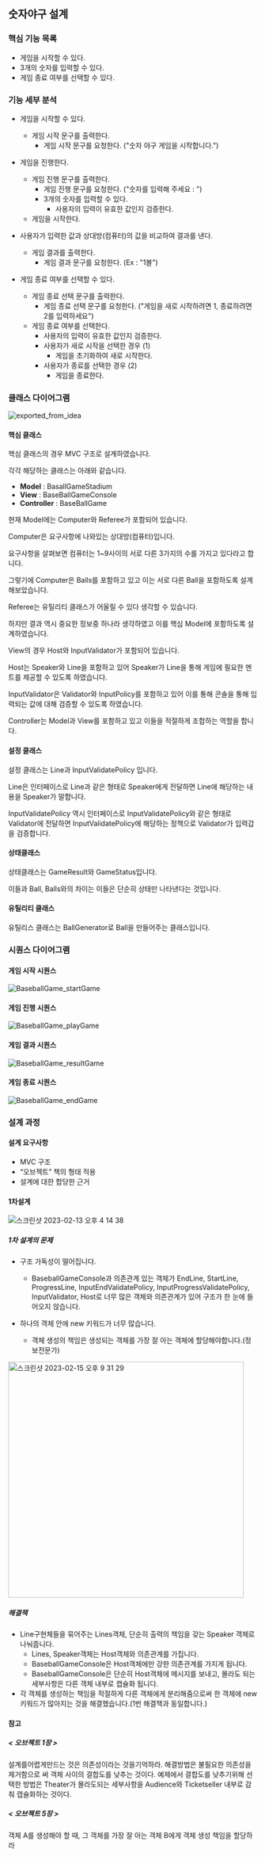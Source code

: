 ## 숫자야구 설계

### 핵심 기능 목록
+ 게임을 시작할 수 있다.
+ 3개의 숫자를 입력할 수 있다.
+ 게임 종료 여부를 선택할 수 있다.

### 기능 세부 분석
+ 게임을 시작할 수 있다.
  + 게임 시작 문구를 출력한다.
    + 게임 시작 문구를 요청한다. ("숫자 야구 게임을 시작합니다.")

+ 게임을 진행한다.
  + 게임 진행 문구를 출력한다.
    + 게임 진행 문구를 요청한다. ("숫자를 입력해 주세요 : ")
    + 3개의 숫자를 입력할 수 있다.
      + 사용자의 입력이 유효한 값인지 검증한다.
  + 게임을 시작한다.
+ 사용자가 입력한 값과 상대방(컴퓨터)의 값을 비교하여 결과를 낸다.
  + 게임 결과를 출력한다.
    + 게임 결과 문구를 요청한다. (Ex : "1볼")

+ 게임 종료 여부를 선택할 수 있다.
  + 게임 종료 선택 문구를 출력한다.
    + 게임 종료 선택 문구를 요청한다. ("게임을 새로 시작하려면 1, 종료하려면 2를 입력하세요")
  + 게임 종료 여부를 선택한다.
    + 사용자의 입력이 유효한 값인지 검증한다.
    + 사용자가 새로 시작을 선택한 경우 (1)
      + 게임을 초기화하여 새로 시작한다.
    + 사용자가 종료를 선택한 경우 (2)
      + 게임을 종료한다.

### 클래스 다이어그램
![exported_from_idea](https://user-images.githubusercontent.com/102807742/219078352-fbfbbb0d-654f-4a99-b758-762b02c7a2e8.jpg)

#### 핵심 클래스

핵심 클래스의 경우 MVC 구조로 설계하였습니다.

각각 해당하는 클래스는 아래와 같습니다.

+ **Model** :  BasallGameStadium
+ **View** : BaseBallGameConsole
+ **Controller** : BaseBallGame

현재 Model에는 Computer와 Referee가 포함되어 있습니다.

Computer은 요구사항에 나와있는 상대방(컴퓨터)입니다.

요구사항을 살펴보면 컴퓨터는 1~9사이의 서로 다른 3가지의 수를 가지고 있다라고 합니다.

그렇기에 Computer은 Balls를 포함하고 있고 이는 서로 다른 Ball을 포함하도록 설계해보았습니다.

Referee는 유틸리티 클래스가 어울릴 수 있다 생각할 수 있습니다.

하지만 결과 역시 중요한 정보중 하나라 생각하였고 이를 핵심 Model에 포함하도록 설계하였습니다.

View의 경우 Host와 InputValidator가 포함되어 있습니다.

Host는 Speaker와 Line을 포함하고 있어 Speaker가 Line을 통해 게임에 필요한 멘트를 제공할 수 있도록 하였습니다.

InputValidator은 Validator와 InputPolicy를 포함하고 있어 이를 통해 콘솔을 통해 입력되는 값에 대해 검증할 수 있도록 하였습니다.

Controller는 Model과 View를 포함하고 있고 이들을 적절하게 조합하는 역할을 합니다.

#### 설정 클래스
설정 클래스는 Line과 InputValidatePolicy 입니다.

Line은 인터페이스로 Line과 같은 형태로 Speaker에게 전달하면 Line에 해당하는 내용을 Speaker가 말합니다.

InputValidatePolicy 역시 인터페이스로 InputValidatePolicy와 같은 형태로 Validator에 전달하면 InputValidatePolicy에 해당하는 정책으로 Validator가 입력갑을 검증합니다.

#### 상태클래스
상태클래스는 GameResult와 GameStatus입니다.

이들과 Ball, Balls와의 차이는 이들은 단순히 상태만 나타낸다는 것입니다.

#### 유틸리티 클래스
유틸리스 클래스는 BallGenerator로 Ball을 만들어주는 클래스입니다.

### 시퀀스 다이어그램

#### 게임 시작 시퀀스
![BaseballGame_startGame](https://user-images.githubusercontent.com/102807742/219079160-98f0b89f-9f50-4702-9f69-51dbe02f755c.jpg)

#### 게임 진행 시퀀스
![BaseballGame_playGame](https://user-images.githubusercontent.com/102807742/219079306-97785c13-fb9c-43b8-9cad-b6afe0b248c8.jpg)

#### 게임 결과 시퀀스
![BaseballGame_resultGame](https://user-images.githubusercontent.com/102807742/219079423-eadb4a38-c641-4a38-aa6d-fcefb95ff6bc.jpg)

#### 게임 종료 시퀀스
![BaseballGame_endGame](https://user-images.githubusercontent.com/102807742/219079534-c9dc2a54-51d9-4cd5-a291-8c9b389188c4.jpg)

### 설계 과정
#### 설계 요구사항
+ MVC 구조
+ “오브젝트” 책의 형태 적용
+ 설계에 대한 합당한 근거

#### 1차설계
![스크린샷 2023-02-13 오후 4 14 38](https://user-images.githubusercontent.com/102807742/219079647-36bbb3b6-7164-42c2-9f55-f4c27f985c01.png)


##### 1차 설계의 문제

+ 구조 가독성이 떨어집니다.
  + BaseballGameConsole과 의존관계 있는 객체가 EndLine, StartLine, ProgressLine, InputEndValidatePolicy, InputProgressValidatePolicy, InputValidator, Host로 너무 많은 객체와 의존관계가 있어 구조가 한 눈에 들어오지 않습니다.
  
+ 하나의 객체 안에 new 키워드가 너무 많습니다.
  + 객체 생성의 책임은 생성되는 객체를 가장 잘 아는 객체에 할당해야합니다.(정보전문가)
  
<img width="476" alt="스크린샷 2023-02-15 오후 9 31 29" src="https://user-images.githubusercontent.com/102807742/219079781-9e062916-b871-4d31-be24-6273b58edb94.png">

##### 해결책
+ Line구현체들을 묶어주는 Lines객체, 단순히 출력의 책임을 갖는 Speaker 객체로 나눠줍니다.
  + Lines, Speaker객체는 Host객체와 의존관계를 가집니다.
  + BaseballGameConsole은 Host객체에만 강한 의존관계를 가지게 됩니다.
  + BaseballGameConsole은 단순히 Host객체에 메시지를 보내고, 몰라도 되는 세부사항은 다른 객체 내부로 캡슐화 됩니다.
+ 각 객체를 생성하는 책임을 적절하게 다른 객체에게 분리해줌으로써 한 객체에 new 키워드가 많아지는 것을 해결했습니다.(1번 해결책과 동일합니다.)

#### 참고

##### < 오브젝트 1장 >
설계를어렵게만드는 것은 의존성이라는 것을기억하라. 해결방법은 불필요한 의존성을 제거함으로 써 객체 사이의 결합도를 낮추는 것이다. 예제에서 결합도를 낮추기위해 선택한 방법은 Theater가 몰라도되는 세부사항을 Audience와 Ticketseller 내부로 감춰 캡슐화하는 것이다.

##### < 오브젝트 5장 >
객체 A를 생성해야 할 때, 그 객체를 가장 잘 아는 객체 B에게 객체 생성 책임을 할당하라
